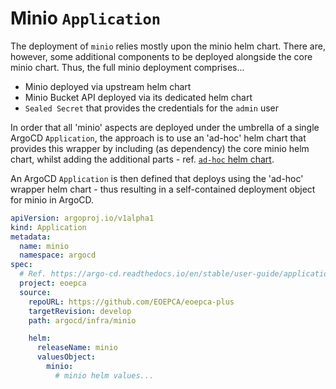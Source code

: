 # Minio `Application`

The deployment of `minio` relies mostly upon the minio helm chart. There are, however, some additional components to be deployed alongside the core minio chart. Thus, the full minio deployment comprises...

* Minio deployed via upstream helm chart
* Minio Bucket API deployed via its dedicated helm chart
* `Sealed Secret` that provides the credentials for the `admin` user

In order that all 'minio' aspects are deployed under the umbrella of a single ArgoCD `Application`, the approach is to use an 'ad-hoc' helm chart that provides this wrapper by including (as dependency) the core minio helm chart, whilst adding the additional parts - ref. [`ad-hoc` helm chart](Chart.yaml).

An ArgoCD `Application` is then defined that deploys using the 'ad-hoc' wrapper helm chart - thus resulting in a self-contained deployment object for minio in ArgoCD.

```yaml
apiVersion: argoproj.io/v1alpha1
kind: Application
metadata:
  name: minio
  namespace: argocd
spec:
  # Ref. https://argo-cd.readthedocs.io/en/stable/user-guide/application-specification/
  project: eoepca
  source:
    repoURL: https://github.com/EOEPCA/eoepca-plus
    targetRevision: develop
    path: argocd/infra/minio

    helm:
      releaseName: minio
      valuesObject:
        minio:
          # minio helm values...
```
